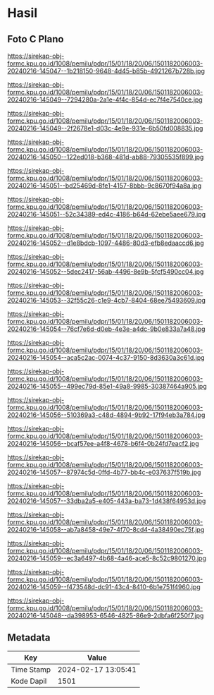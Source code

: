 # Hasil

## Foto C Plano

https://sirekap-obj-formc.kpu.go.id/1008/pemilu/pdpr/15/01/18/20/06/1501182006003-20240216-145047--1b218150-9648-4d45-b85b-4921267b728b.jpg

https://sirekap-obj-formc.kpu.go.id/1008/pemilu/pdpr/15/01/18/20/06/1501182006003-20240216-145049--7294280a-2a1e-4f4c-854d-ec7f4e7540ce.jpg

https://sirekap-obj-formc.kpu.go.id/1008/pemilu/pdpr/15/01/18/20/06/1501182006003-20240216-145049--2f2678e1-d03c-4e9e-931e-6b50fd008835.jpg

https://sirekap-obj-formc.kpu.go.id/1008/pemilu/pdpr/15/01/18/20/06/1501182006003-20240216-145050--122ed018-b368-481d-ab88-79305535f899.jpg

https://sirekap-obj-formc.kpu.go.id/1008/pemilu/pdpr/15/01/18/20/06/1501182006003-20240216-145051--bd25469d-8fe1-4157-8bbb-9c8670f94a8a.jpg

https://sirekap-obj-formc.kpu.go.id/1008/pemilu/pdpr/15/01/18/20/06/1501182006003-20240216-145051--52c34389-ed4c-4186-b64d-62ebe5aee679.jpg

https://sirekap-obj-formc.kpu.go.id/1008/pemilu/pdpr/15/01/18/20/06/1501182006003-20240216-145052--d1e8bdcb-1097-4486-80d3-efb8edaaccd6.jpg

https://sirekap-obj-formc.kpu.go.id/1008/pemilu/pdpr/15/01/18/20/06/1501182006003-20240216-145052--5dec2417-56ab-4496-8e9b-5fcf5490cc04.jpg

https://sirekap-obj-formc.kpu.go.id/1008/pemilu/pdpr/15/01/18/20/06/1501182006003-20240216-145053--32f55c26-c1e9-4cb7-8404-68ee75493609.jpg

https://sirekap-obj-formc.kpu.go.id/1008/pemilu/pdpr/15/01/18/20/06/1501182006003-20240216-145054--76cf7e6d-d0eb-4e3e-a4dc-9b0e833a7a48.jpg

https://sirekap-obj-formc.kpu.go.id/1008/pemilu/pdpr/15/01/18/20/06/1501182006003-20240216-145054--aca5c2ac-0074-4c37-9150-8d3630a3c61d.jpg

https://sirekap-obj-formc.kpu.go.id/1008/pemilu/pdpr/15/01/18/20/06/1501182006003-20240216-145055--499ec79d-85e1-49a8-9985-30387464a905.jpg

https://sirekap-obj-formc.kpu.go.id/1008/pemilu/pdpr/15/01/18/20/06/1501182006003-20240216-145056--510369a3-c48d-4894-9b92-17f94eb3a784.jpg

https://sirekap-obj-formc.kpu.go.id/1008/pemilu/pdpr/15/01/18/20/06/1501182006003-20240216-145056--bcaf57ee-a4f8-4678-b6f4-0b24fd7eacf2.jpg

https://sirekap-obj-formc.kpu.go.id/1008/pemilu/pdpr/15/01/18/20/06/1501182006003-20240216-145057--87974c5d-0ffd-4b77-bb4c-e037637f519b.jpg

https://sirekap-obj-formc.kpu.go.id/1008/pemilu/pdpr/15/01/18/20/06/1501182006003-20240216-145057--33dba2a5-e405-443a-ba73-1d438f64953d.jpg

https://sirekap-obj-formc.kpu.go.id/1008/pemilu/pdpr/15/01/18/20/06/1501182006003-20240216-145058--ab7a8458-49e7-4f70-8cd4-4a38490ec75f.jpg

https://sirekap-obj-formc.kpu.go.id/1008/pemilu/pdpr/15/01/18/20/06/1501182006003-20240216-145059--ec3a6497-4b68-4a46-ace5-8c52c9801270.jpg

https://sirekap-obj-formc.kpu.go.id/1008/pemilu/pdpr/15/01/18/20/06/1501182006003-20240216-145059--f473548d-dc91-43c4-8410-6b1e751f4960.jpg

https://sirekap-obj-formc.kpu.go.id/1008/pemilu/pdpr/15/01/18/20/06/1501182006003-20240216-145048--da398953-6546-4825-86e9-2dbfa6f250f7.jpg


## Metadata

| Key        | Value               |
| ---------- | ------------------- |
| Time Stamp | 2024-02-17 13:05:41 |
| Kode Dapil | 1501                |



